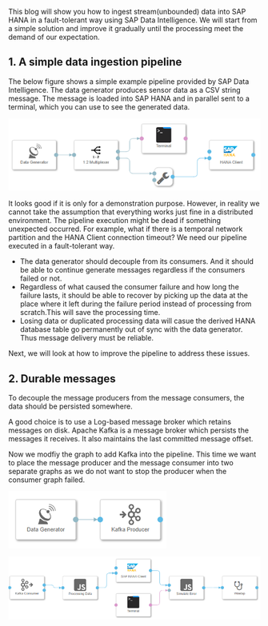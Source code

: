 This blog will show you how to ingest stream(unbounded) data into SAP HANA in a fault-tolerant way using SAP Data Intelligence. We will start from a simple solution and improve it gradually until the processing meet the demand of our expectation. 

## 1. A simple data ingestion pipeline
The below figure shows a simple example pipeline provided by SAP Data Intelligence. The data generator produces sensor data as a CSV string message. The message is loaded into SAP HANA and in parallel sent to a terminal, which you can use to see the generated data.

![](images/simpleIngestion.png)

It looks good if it is only for a demonstration purpose. However, in reality we cannot take the assumption that everything works just fine in a distributed environment. The pipeline execution might be dead if something unexpected occurred. For example, what if there is a temporal network partition and the HANA Client connection timeout? We need our pipeline executed in a fault-tolerant way. 

- The data generator should decouple from its consumers. And it should be able to continue generate messages regardless if the consumers failed or not. 
- Regardless of what caused the consumer failure and how long the failure lasts, it should be able to recover by picking up the data at the place where it left during the failure period instead of processing from scratch.This will save the processing time.
- Losing data or duplicated processing data will casue the derived HANA database table go permanently out of sync with the data generator. Thus message delivery must be reliable. 

Next, we will look at how to improve the pipeline to address these issues.

## 2. Durable messages
To decouple the message producers from the message consumers, the data should be persisted somewhere.

A good choice is to use a Log-based message broker which retains messages on disk. Apache Kafka is a message broker which persists the messages it receives. It also maintains the last committed message offset.

Now we modfiy the graph to add Kafka into the pipeline. This time we want to place the message producer and the message consumer into two separate graphs as we do not want to stop the producer when the consumer graph failed.

![](images/producer.png)

![](images/consumerAtMostOnce.png)